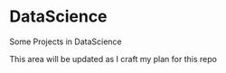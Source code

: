 # DataScience
Some Projects in DataScience

This area will be updated as I craft my plan for this repo
